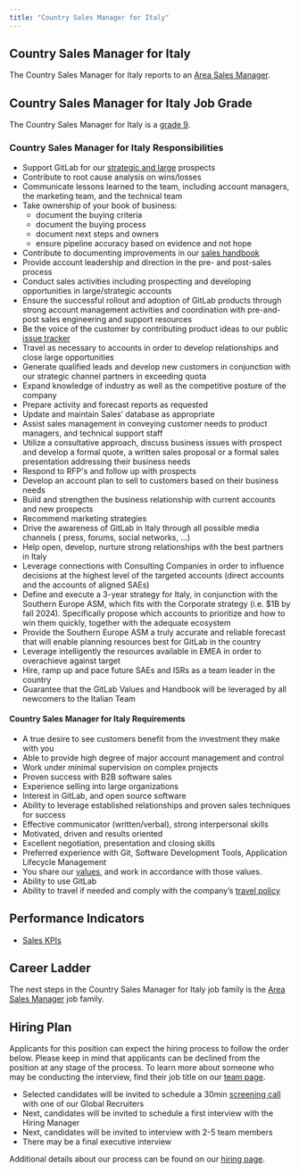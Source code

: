 ```yaml
---
title: "Country Sales Manager for Italy"
---
```


## Country Sales Manager for Italy

The Country Sales Manager for Italy reports to an [Area Sales Manager](/job-families/sales/area-sales-manager/#area-sales-manager).

## Country Sales Manager for Italy Job Grade

The Country Sales Manager for Italy is a [grade 9](/handbook/total-rewards/compensation/compensation-calculator/#gitlab-job-grades).

### Country Sales Manager for Italy Responsibilities

- Support GitLab for our [strategic and large](/handbook/sales/#market-segmentation) prospects
- Contribute to root cause analysis on wins/losses
- Communicate lessons learned to the team, including account managers, the marketing team, and the technical team
- Take ownership of your book of business:
  - document the buying criteria
  - document the buying process
  - document next steps and owners
  - ensure pipeline accuracy based on evidence and not hope
- Contribute to documenting improvements in our [sales handbook](/handbook/sales/)
- Provide account leadership and direction in the pre- and post-sales process
- Conduct sales activities including prospecting and developing opportunities in large/strategic accounts
- Ensure the successful rollout and adoption of GitLab products through strong account management activities and coordination with pre-and-post sales engineering and support resources
- Be the voice of the customer by contributing product ideas to our public [issue tracker](https://gitlab.com/gitlab-org/gitlab-ee/issues)
- Travel as necessary to accounts in order to develop relationships and close large opportunities
- Generate qualified leads and develop new customers in conjunction with our strategic channel partners in exceeding quota
- Expand knowledge of industry as well as the competitive posture of the company
- Prepare activity and forecast reports as requested
- Update and maintain Sales’ database as appropriate
- Assist sales management in conveying customer needs to product managers, and technical support staff
- Utilize a consultative approach, discuss business issues with prospect and develop a formal quote, a written sales proposal or a formal sales presentation addressing their business needs
- Respond to RFP's and follow up with prospects
- Develop an account plan to sell to customers based on their business needs
- Build and strengthen the business relationship with current accounts and new prospects
- Recommend marketing strategies
- Drive the awareness of GitLab in Italy through all possible media channels ( press, forums, social networks, …)
- Help open, develop, nurture strong relationships with the best partners in Italy
- Leverage connections with Consulting Companies in order to influence decisions at the highest level of the targeted accounts (direct accounts and the accounts of aligned SAEs)
- Define and execute a 3-year strategy for Italy, in conjunction with the Southern Europe ASM, which fits with the Corporate strategy (i.e. $1B by fall 2024). Specifically propose which accounts to prioritize and how to win them quickly, together with the adequate ecosystem
- Provide the Southern Europe ASM a truly accurate and reliable forecast that will enable planning resources best for GitLab in the country
- Leverage intelligently the resources available in EMEA in order to overachieve against target
- Hire, ramp up and pace future SAEs and ISRs as a team leader in the country
- Guarantee that the GitLab Values and Handbook will be leveraged by all newcomers to the Italian Team

#### Country Sales Manager for Italy Requirements

- A true desire to see customers benefit from the investment they make with you
- Able to provide high degree of major account management and control
- Work under minimal supervision on complex projects
- Proven success with B2B software sales
- Experience selling into large organizations
- Interest in GitLab, and open source software
- Ability to leverage established relationships and proven sales techniques for success
- Effective communicator (written/verbal), strong interpersonal skills
- Motivated, driven and results oriented
- Excellent negotiation, presentation and closing skills
- Preferred experience with Git, Software Development Tools, Application Lifecycle Management
- You share our [values](/handbook/values/), and work in accordance with those values.
- Ability to use GitLab
- Ability to travel if needed and comply with the company’s [travel policy](/handbook/travel/)

## Performance Indicators

- [Sales KPIs](https://internal-handbook.gitlab.io/handbook/company/performance-indicators/sales/#kpi-summary)

## Career Ladder

The next steps in the Country Sales Manager for Italy job family is the [Area Sales Manager](/job-families/sales/area-sales-manager/#area-sales-manager) job family.

## Hiring Plan

Applicants for this position can expect the hiring process to follow the order below. Please keep in mind that applicants can be declined from the position at any stage of the process. To learn more about someone who may be conducting the interview, find their job title on our [team page](/handbook/company/team/).

- Selected candidates will be invited to schedule a 30min [screening call](/handbook/hiring/interviewing/#screening-call) with one of our Global Recruiters
- Next, candidates will be invited to schedule a first interview with the Hiring Manager
- Next, candidates will be invited to interview with 2-5 team members
- There may be a final executive interview

Additional details about our process can be found on our [hiring page](/handbook/hiring/).
